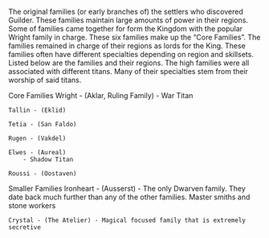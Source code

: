 The original families (or early branches of) the settlers who discovered Guilder. These families maintain large amounts of power in their regions. Some of families came together for form the Kingdom with the popular Wright family in charge. These six families make up the “Core Families”. The families remained in charge of their regions as lords for the King. These families often have different specialties depending on region and skillsets. Listed below are the families and their regions. The high families were all associated with different titans. Many of their specialties stem from their worship of said titans.

Core Families
	Wright - (Aklar, Ruling Family)
		- War Titan
	
	Tallin - (Eklid)
	
	Tetia - (San Faldo) 
	
	Rugen - (Vakdel)
	
	Elwes - (Aureal)
		- Shadow Titan
	
	Roussi - (Oostaven)

Smaller Families
	Ironheart - (Ausserst) - The only Dwarven family. They date back much further than any of the other families. Master smiths and stone workers
	
	Crystal - (The Atelier) - Magical focused family that is extremely secretive





